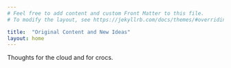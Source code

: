 ```yaml
---
# Feel free to add content and custom Front Matter to this file.
# To modify the layout, see https://jekyllrb.com/docs/themes/#overriding-theme-defaults

title:  "Original Content and New Ideas"
layout: home
---
```



Thoughts for the cloud and for crocs.

```





































```

